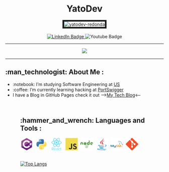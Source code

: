 <h1 align="center">YatoDev</h1>
<div align="center"> <img src="https://i.ibb.co/zPsbJcP/yatodev-redonda.png" alt="yatodev-redonda" width="250" border="5"> </div>
<br/>
<div id="badges" align="center">
  <a href="https://www.linkedin.com/in/miguel-hern%C3%A1ndez-677a7020b/" target="_blank">
    <img src="https://img.shields.io/badge/LinkedIn-blue?style=for-the-badge&logo=linkedin&logoColor=white" alt="LinkedIn Badge" />
  </a>
  <a>
    <img src="https://img.shields.io/badge/YouTube-red?style=for-the-badge&logo=youtube&logoColor=white" alt="Youtube Badge"/>
  </a>
</div>

<hr/>

<div align="center">
    <img src="https://media.giphy.com/media/SWoSkN6DxTszqIKEqv/giphy.gif"  height="300"/>
</div>

<hr/>
<h2> :man_technologist: About Me :</h2>
<ul>
  <li>:notebook: I’m  studying Software Engineering at <a href="https://www.us.es/">US</a></li>

  <li>:coffee: I’m currently learning hacking at <a href="https://www.portswigger.net/">PortSwigger</a>
    
  <li>I have a Blog in GitHub Pages check it out --><a href="https://yato03.github.io/">My Tech Blog</a><--</li>
 
<ul/>
    
<br/>
    
   
<h2>:hammer_and_wrench: Languages and Tools :</h2>

<div align="left">
    <img src="https://github.com/devicons/devicon/blob/master/icons/csharp/csharp-original.svg" title="C#" alt="C#" width="40" height="40"/>&nbsp;
  <img src="https://github.com/devicons/devicon/blob/master/icons/python/python-original.svg" title="Python" alt="Python" width="40" height="40"/>&nbsp;
  <img src="https://github.com/devicons/devicon/blob/master/icons/react/react-original-wordmark.svg" title="React" alt="React" width="40" height="40"/>&nbsp;
  <img src="https://github.com/devicons/devicon/blob/master/icons/javascript/javascript-original.svg" title="JavaScript" alt="JavaScript" width="40" height="40"/>&nbsp;
  <img src="https://github.com/devicons/devicon/blob/master/icons/nodejs/nodejs-plain-wordmark.svg" title="NodeJS" alt="NodeJS" width="40" height="40"/>&nbsp;
  <img src="https://github.com/devicons/devicon/blob/master/icons/java/java-original.svg" title="Java" alt="Java" width="40" height="40"/>&nbsp;
  <img src="https://github.com/devicons/devicon/blob/master/icons/mysql/mysql-original-wordmark.svg" title="MySQL"  alt="MySQL" width="40" height="40"/>&nbsp;
  <img src="https://github.com/devicons/devicon/blob/master/icons/git/git-original.svg" title="Git" alt="Git" width="40" height="40"/>
</div>
<br/>
    
[![Top Langs](https://github-readme-stats-git-master-yato03.vercel.app/api/top-langs/?username=Yato03&layout=compact&theme=vision-friendly-dark&hide=shaderlab&langs_count=10)](https://github.com/anuraghazra/github-readme-stats)

